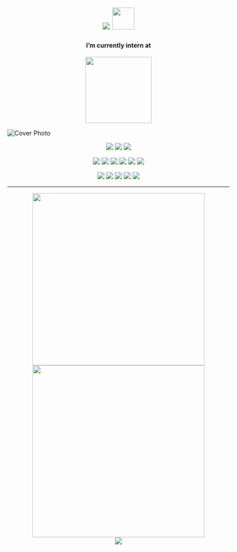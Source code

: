 
<h1 align="center">
    <img src="https://readme-typing-svg.herokuapp.com?font=comfortaa&size=30&center=true&vCenter=true&height=30&lines=Hi+there!+;9+2+meet+u!+%3AD;I'm+%C4%90%E1%BB%A9c+Th%E1%BB%8D+%3A3">
    <img src="https://i.imgur.com/5MC7A5V.jpg" width="50px">
</h1>
<h4 align="center">I’m currently intern at </h4>
<div align="center">
	<img src="https://www.netpower.vn/wp-content/uploads/2017/07/Netpower-mobile.png" width="150px">
</div>
	
![Cover Photo](https://images8.alphacoders.com/295/295649.jpg)

<p align="center">
  	<img src="https://img.shields.io/badge/OS-Windows-9cf?logo=windows"/>
	<img src="https://img.shields.io/badge/OS-Ubuntu-9cf?logo=ubuntu"/>
	<img src="https://img.shields.io/badge/Tool-Visual Studio Code-8f72db?logo=visual-studio-code"/>
</p>

<p align="center">
	<img src="https://img.shields.io/badge/Language-JavaScript-2ea44f?logo=javascript"/>
	<img src="https://img.shields.io/badge/Language-TypeScript-2ea44f?logo=typescript"/>
	<img src="https://img.shields.io/badge/Language-HTML5-2ea44f?logo=html5"/>
	<img src="https://img.shields.io/badge/Language-CSS3-2ea44f?logo=css3"/>
	<img src="https://img.shields.io/badge/Language-SASS-2ea44f?logo=scss"/>
	<img src="https://img.shields.io/badge/Language-PHP-2ea44f?logo=php"/>
</p>

<p align="center">
	<img src="https://img.shields.io/badge/Framework-Bootstrap-efa864?logo=bootstrap"/>
	<img src="https://img.shields.io/badge/Framework-Laravel-efa864?logo=laravel" />
	<img src="https://img.shields.io/badge/Framework-Symfony-efa864?logo=symfony" />
	<img src="https://img.shields.io/badge/Framework-React-efa864?logo=react" />
	<img src="https://img.shields.io/badge/Database-Mysql-efa864?logo=mysql" />
</p>

<hr/>
<div align=center>
      <img width=390 src="https://github-readme-streak-stats.herokuapp.com/?user=duc-tho&theme=react&border=61dafb&hide_border=true" />
      <img width=390 src="https://github-readme-stats.vercel.app/api?username=duc-tho&show_icons=true&theme=react&border_color=61dafb&hide_border=true" />
  </div>
<div align="center">
    <img src="https://activity-graph.herokuapp.com/graph?username=ductho&theme=react-dark&bg_color=20232a&hide_border=true" />
</div>

